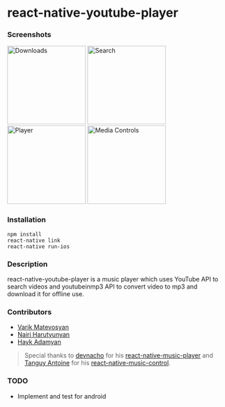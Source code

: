 # react-native-youtube-player
### Screenshots
<img src="https://res.cloudinary.com/just/image/upload/v1485982719/ice_screenshot_20170201-125648_ngjhbo.png" alt="Downloads" width="180"/>
<img src="https://res.cloudinary.com/just/image/upload/v1485982719/ice_screenshot_20170201-125703_cyvdki.png" alt="Search" width="180px"/>
<img src="https://res.cloudinary.com/just/image/upload/v1485982719/ice_screenshot_20170201-125722_uwmi4s.png" alt="Player" width="180px"/>
<img src="https://res.cloudinary.com/just/image/upload/v1485982720/ice_screenshot_20170201-125744_dotdqh.png" alt="Media Controls" width="180px"/>

### Installation
```
npm install
react-native link
react-native run-ios
```
### Description
react-native-youtube-player is a music player which uses YouTube API to search videos and youtubeinmp3 API to convert video to mp3 and download it for offline use.

### Contributors
- [Varik Matevosyan](https://github.com/var77)
- [Nairi Harutyunyan](https://github.com/nairicode)
- [Hayk Adamyan](https://github.com/haykadamyan)

>Special thanks to [devnacho](https://github.com/devnacho) for his [react-native-music-player]( https://github.com/devnacho/react-native-music-player) and [Tanguy Antoine](https://github.com/tanguyantoine) for his [react-native-music-control]( https://github.com/tanguyantoine/react-native-music-control).

### TODO
- Implement and test for android

